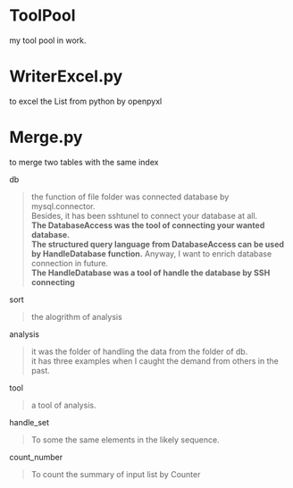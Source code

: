 # ToolPool
my tool pool in work.

# WriterExcel.py
to excel the List from python by openpyxl

# Merge.py
to merge two tables with the same index

db
>the function of file folder was connected database by mysql.connector.<br>
Besides, it has been sshtunel to connect your database at all.<br>
**The DatabaseAccess was the tool of connecting your wanted database.**<br>
**The structured query language from DatabaseAccess can be used by HandleDatabase function.**
Anyway, I want to enrich database connection in future.<br>
**The HandleDatabase was a tool of handle the database by SSH connecting**<br>

sort
>the alogrithm of analysis

analysis
>it was the folder of handling the data from the folder of db.<br>
it has three examples when I caught the demand from others in the past.


tool
>a tool of analysis.<br>

handle_set
>To some the same elements in the likely sequence.<br>

count_number
>To count the summary of input list by Counter
